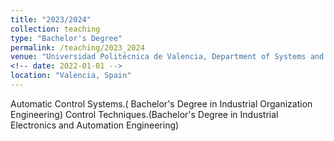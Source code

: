 ```yaml
---
title: "2023/2024"
collection: teaching
type: "Bachelor's Degree"
permalink: /teaching/2023_2024
venue: "Universidad Politécnica de Valencia, Department of Systems and Automation Engineering"
<!-- date: 2022-01-01 -->
location: "Valencia, Spain"
---
```


Automatic Control Systems.(	Bachelor's Degree in Industrial Organization Engineering)
Control Techniques.(Bachelor's Degree in Industrial Electronics and Automation Engineering)

